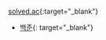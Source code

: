 [solved.ac](https://solved.ac/problems/level){:target="_blank"}
 
- [백준](https://www.acmicpc.net/){: target="_blank"}
